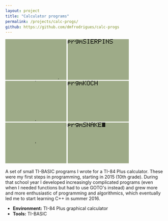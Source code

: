 ```yaml
---
layout: project
title: "Calculator programs"
permalink: /projects/calc-progs/
github: https://github.com/dmfrodrigues/calc-progs
---
```


<div class="scroll" markdown="1">
<img class="fast" src="https://raw.githubusercontent.com/dmfrodrigues/calc-progs/master/media/chaos.gif">
<img class="fast" src="https://raw.githubusercontent.com/dmfrodrigues/calc-progs/master/media/sierpins.gif">
<img class="fast" src="https://raw.githubusercontent.com/dmfrodrigues/calc-progs/master/media/julia.gif">
<img class="fast" src="https://raw.githubusercontent.com/dmfrodrigues/calc-progs/master/media/koch.gif">
<img class="fast" src="https://raw.githubusercontent.com/dmfrodrigues/calc-progs/master/media/langton.gif">
<img class="fast" src="https://raw.githubusercontent.com/dmfrodrigues/calc-progs/master/media/snake.gif">
</div>

A set of small TI-BASIC programs I wrote for a TI-84 Plus calculator. These were my first steps in programming, starting in 2015 (10th grade). During that school year I developed increasingly complicated programs (even when I needed functions but had to use GOTO's instead) and grew more and more enthusiastic of programming and algorithmics, which eventually led me to start learning C++ in summer 2016.

- **Environment:** TI-84 Plus graphical calculator
- **Tools:** TI-BASIC
